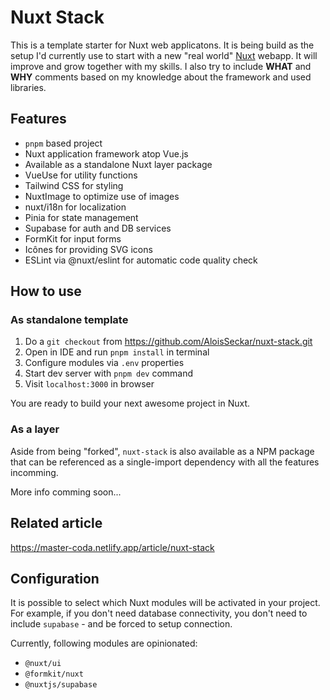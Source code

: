 # Nuxt Stack
This is a template starter for Nuxt web applicatons. It is being build as the setup I'd currently use to start with a new "real world" [Nuxt](https://nuxt.com/) webapp. It will improve and grow together with my skills. I also try to include **WHAT** and **WHY** comments based on my knowledge about the framework and used libraries.

## Features
- `pnpm` based project
- Nuxt application framework atop Vue.js
- Available as a standalone Nuxt layer package
- VueUse for utility functions
- Tailwind CSS for styling
- NuxtImage to optimize use of images
- nuxt/i18n for localization
- Pinia for state management
- Supabase for auth and DB services
- FormKit for input forms
- Icônes for providing SVG icons
- ESLint via @nuxt/eslint for automatic code quality check

## How to use

### As standalone template
1. Do a `git checkout` from https://github.com/AloisSeckar/nuxt-stack.git
2. Open in IDE and run `pnpm install` in terminal
3. Configure modules via `.env` properties
4. Start dev server with `pnpm dev` command
5. Visit `localhost:3000` in browser

You are ready to build your next awesome project in Nuxt.

### As a layer
Aside from being "forked", `nuxt-stack` is also available as a NPM package that can be referenced as a single-import dependency with all the features incomming.

More info comming soon...

## Related article
https://master-coda.netlify.app/article/nuxt-stack

## Configuration
It is possible to select which Nuxt modules will be activated in your project. For example, if you don't need database connectivity, you don't need to include `supabase` - and be forced to setup connection.

Currently, following modules are opinionated:
- `@nuxt/ui`
- `@formkit/nuxt`
- `@nuxtjs/supabase`
